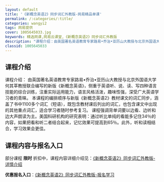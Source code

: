 ```yaml
---
layout: default
title: '《新概念英语2》同步词汇外教版-网易精品单课'
permalink: /:categories/:title/
categories: wangyi2
tags: 网易提供
cover: 1005645033.jpg
keywords: 精选网课,网易云课堂,《新概念英语2》同步词汇外教版
description: "课程介绍：由英国著名英语教育专家路易•乔治•亚历山大教授与北京外国语大学何其莘教授联合编写的新版《新概念英语》，侧重于英语听、说、读、写四种语言技能的综合训练，注重实际运用能力，语言风格活泼"
classid: 1005645033
---
```


## 课程介绍

课程介绍：
由英国著名英语教育专家路易•乔治•亚历山大教授与北京外国语大学何其莘教授联合编写的新版《新概念英语》，侧重于英语听、说、读、写四种语言技能的综合训练，注重实际运用能力，语言风格活泼，趣味性强，深受广大英语学习者的青睐。
本课程的编排顺序与新版《新概念英语2》教材课文的词汇同步，涵盖了书中1100多个词汇（短语），既包含教材课后列出的词汇，也包含课文中出现的其他重点词汇，适合学习者随时参考复习。
课程强调背单词要以边看、边听和边大声朗读为主。美国科研机构的研究表明：通过听比单纯的看能多记住34％的内容，如果把看和听二者结合起来，记忆效果可提高到65％。此外，听和读相结合，学习效果会更佳。

## 课程内容与报名入口

部分课程 **限时** 折扣中，课程内容详细介绍见：[《新概念英语2》同步词汇外教版-详情介绍](https://study.163.com/course/introduction/1005645033.htm?share=1&shareId=1025206652&utm_campaign=share&utm_medium=iphoneShare&utm_source=&utm_u=1025206652)

**优惠报名入口**：[《新概念英语2》同步词汇外教版-报名学习](https://study.163.com/course/introduction/1005645033.htm?share=1&shareId=1025206652&utm_campaign=share&utm_medium=iphoneShare&utm_source=&utm_u=1025206652)

